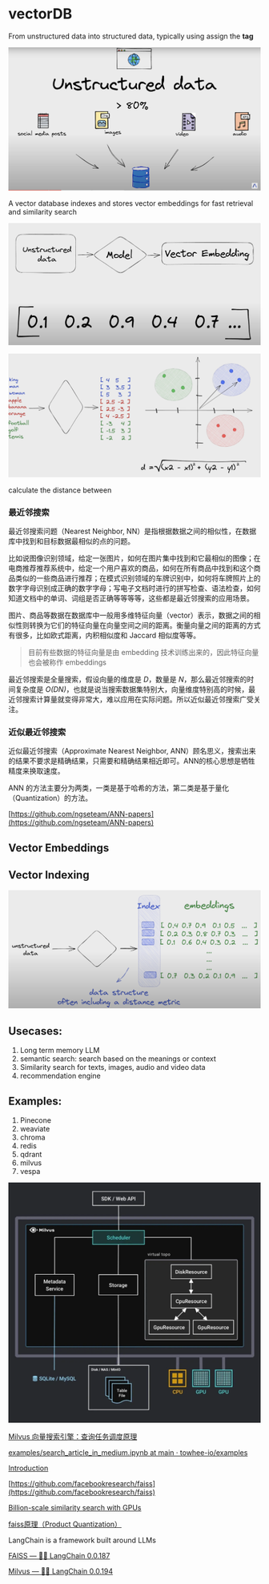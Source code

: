 # vectorDB

From unstructured data into structured data, typically using assign the **tag**

![Screenshot 2023-06-08 at 8.14.37 PM.png](pics/Screenshot_2023-06-08_at_8.14.37_PM.png)

A vector database indexes and stores vector embeddings for fast retrieval and similarity search

![Screenshot 2023-06-08 at 8.17.49 PM.png](pics/Screenshot_2023-06-08_at_8.17.49_PM.png)

![Screenshot 2023-06-08 at 8.19.03 PM.png](pics/Screenshot_2023-06-08_at_8.19.03_PM.png)

calculate the distance between

### 最近邻搜索

最近邻搜索问题（Nearest Neighbor, NN）是指根据数据之间的相似性，在数据库中找到和目标数据最相似的点的问题。

比如说图像识别领域，给定一张图片，如何在图片集中找到和它最相似的图像；在电商推荐推荐系统中，给定一个用户喜欢的商品，如何在所有商品中找到和这个商品类似的一些商品进行推荐；在模式识别领域的车牌识别中，如何将车牌照片上的数字字母识别成正确的数字字母；写电子文档时进行的拼写检查、语法检查，如何知道文档中的单词、词组是否正确等等等等，这些都是最近邻搜索的应用场景。

图片、商品等数据在数据库中一般用多维特征向量（vector）表示，数据之间的相似性则转换为它们的特征向量在向量空间之间的距离。衡量向量之间的距离的方式有很多，比如欧式距离，内积相似度和 Jaccard 相似度等等。

> 目前有些数据的特征向量是由 embedding 技术训练出来的，因此特征向量也会被称作 embeddings
> 

最近邻搜索是全量搜索，假设向量的维度是 *D*，数量是 *N*，那么最近邻搜索的时间复杂度是 *O(DN)*，也就是说当搜索数据集特别大，向量维度特别高的时候，最近邻搜索计算量就变得非常大，难以应用在实际问题。所以近似最近邻搜索广受关注。

### 近似最近邻搜索

近似最近邻搜索（Approximate Nearest Neighbor, ANN）顾名思义，搜索出来的结果不要求是精确结果，只需要和精确结果相近即可。ANN的核心思想是牺牲精度来换取速度。

ANN 的方法主要分为两类，一类是基于哈希的方法，第二类是基于量化（Quantization）的方法。

[https://github.com/ngseteam/ANN-papers](https://github.com/ngseteam/ANN-papers)

## Vector Embeddings

## Vector Indexing

![Screenshot 2023-06-08 at 8.20.25 PM.png](pics/Screenshot_2023-06-08_at_8.20.25_PM.png)

## Usecases:

1. Long term memory LLM
2. semantic search: search based on the meanings or context
3. Similarity search for texts, images, audio and video data
4. recommendation engine

## Examples:

1. Pinecone
2. weaviate
3. chroma
4. redis
5. qdrant
6. milvus
7. vespa

![Untitled](pics/Untitled.png)

[Milvus 向量搜索引擎：查询任务调度原理](https://zhuanlan.zhihu.com/p/110332250)

[examples/search_article_in_medium.ipynb at main · towhee-io/examples](https://github.com/towhee-io/examples/blob/main/nlp/text_search/search_article_in_medium.ipynb)

[Introduction](https://milvus.io/docs/overview.md)

[https://github.com/facebookresearch/faiss](https://github.com/facebookresearch/faiss)

[Billion-scale similarity search with GPUs](https://arxiv.org/abs/1702.08734)

[faiss原理（Product Quantization）](https://zhuanlan.zhihu.com/p/534004381)

LangChain is a framework built around LLMs

[FAISS — 🦜🔗 LangChain 0.0.187](https://python.langchain.com/en/latest/modules/indexes/vectorstores/examples/faiss.html)

[Milvus — 🦜🔗 LangChain 0.0.194](https://python.langchain.com/en/latest/modules/indexes/vectorstores/examples/milvus.html)